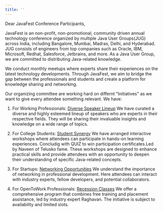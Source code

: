 ```yaml
---
title: ''
---
```


Dear JavaFest Conference Participants,

JavaFest is an non-profit, non-promotional, community driven annual technology conference organized by multiple Java User Groups(JUG) across India, including Bangalore, Mumbai, Madras, Delhi, and Hyderabad. JUG consists of engineers from top companies such as Oracle, IBM, Microsoft, Redhat, Salesforce, Jetbrains, and more. As a Java User Group, we are committed to distributing Java-related knowledge. 

We conduct monthly meetups where experts share their experiences on the latest technology developments. Through JavaFest, we aim to bridge the gap between the professionals and students and create a platform for knowledge sharing and networking.

Our organizing committee are working hard on differnt "Initiatives" as we want to give every attendee something relevant. We have: 
1. For Working Professionals: [Diverse Speaker Lineup](https://javafest.org/speakers/)
 We have curated a diverse and highly esteemed lineup of speakers who are experts in their respective fields. They will be sharing their invaluable insights and knowledge on a wide range of topics.

2. For College Students: [Student Synergy](https://javafest.org/student-synergy/)
 We have arranged interactive workshops where attendees can participate in hands-on learning experiences. Concludig with QUIZ to win participation certificates.Led by Naveen of Telusko fame. These workshops are designed to enhance practical skills and provide attendees with an opportunity to deepen their understanding of specific Java-related concepts. 
  
3. For Startups: [Networking Opportunities](https://javafest.org/start-up/)
 We understand the importance of networking in professional development. Here attendees can interact with industry experts, fellow developers, and potential collaborators.

4. For OpenToWork Professionals: [Recession Classes](https://javafest.org/re-session/)
 We offer a comprehensive program that combines free training and placement assistance, led by industry expert Raghavan. The initiative is subject to availability and limited slots.
  
